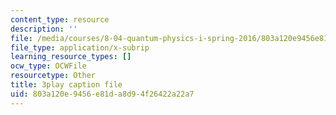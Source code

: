 ```yaml
---
content_type: resource
description: ''
file: /media/courses/8-04-quantum-physics-i-spring-2016/803a120e9456e81da8d94f26422a22a7_EJWG9-etPFw.srt
file_type: application/x-subrip
learning_resource_types: []
ocw_type: OCWFile
resourcetype: Other
title: 3play caption file
uid: 803a120e-9456-e81d-a8d9-4f26422a22a7
---
```

